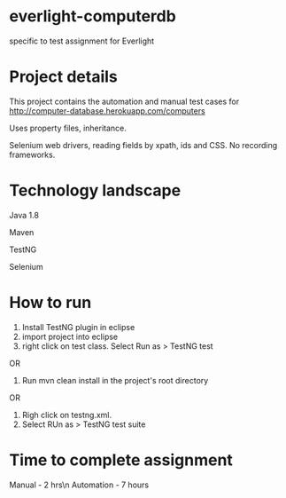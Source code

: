 # everlight-computerdb
specific to test assignment for Everlight

# Project details
This project contains the automation and manual test cases for http://computer-database.herokuapp.com/computers

Uses property files, inheritance.

Selenium web drivers, reading fields by xpath, ids and CSS. No recording frameworks.


# Technology landscape
Java 1.8

Maven

TestNG

Selenium

# How to run
1. Install TestNG plugin in eclipse
2. import project into eclipse 
3. right click on test class. Select Run as > TestNG test

OR

1. Run mvn clean install in the project's root directory

OR

1. Righ click on testng.xml.
2. Select RUn as > TestNG test suite

# Time to complete assignment
Manual - 2 hrs\n
Automation - 7 hours
